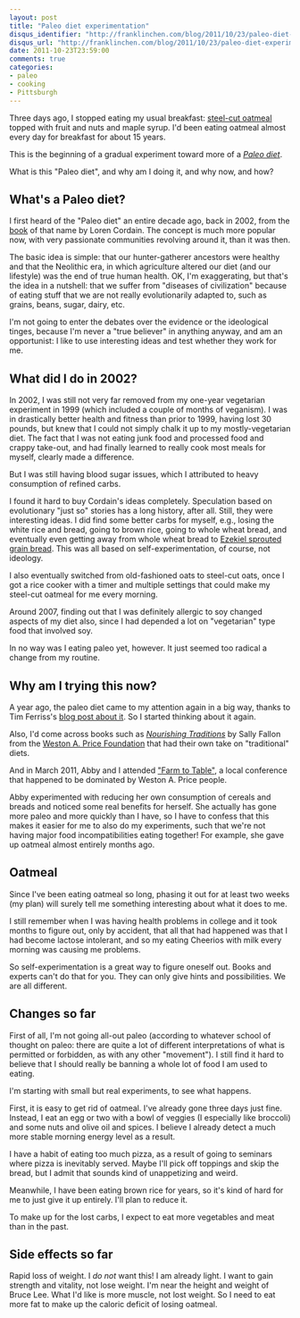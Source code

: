 ```yaml
---
layout: post
title: "Paleo diet experimentation"
disqus_identifier: "http://franklinchen.com/blog/2011/10/23/paleo-diet-experimentation/"
disqus_url: "http://franklinchen.com/blog/2011/10/23/paleo-diet-experimentation/"
date: 2011-10-23T23:59:00
comments: true
categories:
- paleo
- cooking
- Pittsburgh
---
```

Three days ago, I stopped eating my usual breakfast: [steel-cut oatmeal](http://en.wikipedia.org/wiki/Steel-cut_oats) topped with fruit and nuts and maple syrup. I'd been eating oatmeal almost every day for breakfast for about 15 years.

This is the beginning of a gradual experiment toward more of a [*Paleo diet*](http://en.wikipedia.org/wiki/Paleolithic_diet).

What is this "Paleo diet", and why am I doing it, and why now, and how?

<!--more-->

## What's a Paleo diet?

I first heard of the "Paleo diet" an entire decade ago, back in 2002, from the [book](http://thepaleodiet.com/) of that name by Loren Cordain. The concept is much more popular now, with very passionate communities revolving around it, than it was then.

The basic idea is simple: that our hunter-gatherer ancestors were healthy and that the Neolithic era, in which agriculture altered our diet (and our lifestyle) was the end of true human health. OK, I'm exaggerating, but that's the idea in a nutshell: that we suffer from "diseases of civilization" because of eating stuff that we are not really evolutionarily adapted to, such as grains, beans, sugar, dairy, etc.

I'm not going to enter the debates over the evidence or the ideological tinges, because I'm never a "true believer" in anything anyway, and am an opportunist: I like to use interesting ideas and test whether they work for me.

## What did I do in 2002?

In 2002, I was still not very far removed from my one-year vegetarian experiment in 1999 (which included a couple of months of veganism). I was in drastically better health and fitness than prior to 1999, having lost 30 pounds, but knew that I could not simply chalk it up to my mostly-vegetarian diet. The fact that I was not eating junk food and processed food and crappy take-out, and had finally learned to really cook most meals for myself, clearly made a difference.

But I was still having blood sugar issues, which I attributed to heavy consumption of refined carbs.

I found it hard to buy Cordain's ideas completely. Speculation based on evolutionary "just so" stories has a long history, after all. Still, they were interesting ideas. I did find some better carbs for myself, e.g., losing the white rice and bread, going to brown rice, going to whole wheat bread, and eventually even getting away from whole wheat bread to [Ezekiel sprouted grain bread](http://www.foodforlife.com/). This was all based on self-experimentation, of course, not ideology.

I also eventually switched from old-fashioned oats to steel-cut oats, once I got a rice cooker with a timer and multiple settings that could make my steel-cut oatmeal for me every morning.

Around 2007, finding out that I was definitely allergic to soy changed aspects of my diet also, since I had depended a lot on "vegetarian" type food that involved soy.

In no way was I eating paleo yet, however. It just seemed too radical a change from my routine.

## Why am I trying this now?

A year ago, the paleo diet came to my attention again in a big way, thanks to Tim Ferriss's [blog post about it](http://www.fourhourworkweek.com/blog/2010/09/19/paleo-diet-solution/). So I started thinking about it again.

Also, I'd come across books such as [*Nourishing Traditions*](http://www.newtrendspublishing.com/SallyFallon/) by Sally Fallon from the [Weston A. Price Foundation](http://www.westonaprice.org/) that had their own take on "traditional" diets.

And in March 2011, Abby and I attended ["Farm to Table"](http://farmtotablepa.com/), a local conference that happened to be dominated by Weston A. Price people.

Abby experimented with reducing her own consumption of cereals and breads and noticed some real benefits for herself. She actually has gone more paleo and more quickly than I have, so I have to confess that this makes it easier for me to also do my experiments, such that we're not having major food incompatibilities eating together! For example, she gave up oatmeal almost entirely months ago.

## Oatmeal

Since I've been eating oatmeal so long, phasing it out for at least two weeks (my plan) will surely tell me something interesting about what it does to me.

I still remember when I was having health problems in college and it took months to figure out, only by accident, that all that had happened was that I had become lactose intolerant, and so my eating Cheerios with milk every morning was causing me problems.

So self-experimentation is a great way to figure oneself out. Books and experts can't do that for you. They can only give hints and possibilities. We are all different.

## Changes so far

First of all, I'm not going all-out paleo (according to whatever school of thought on paleo: there are quite a lot of different interpretations of what is permitted or forbidden, as with any other "movement"). I still find it hard to believe that I should really be banning a whole lot of food I am used to eating.

I'm starting with small but real experiments, to see what happens.

First, it is easy to get rid of oatmeal. I've already gone three days just fine. Instead, I eat an egg or two with a bowl of veggies (I especially like broccoli) and some nuts and olive oil and spices. I believe I already detect a much more stable morning energy level as a result.

I have a habit of eating too much pizza, as a result of going to seminars where pizza is inevitably served. Maybe I'll pick off toppings and skip the bread, but I admit that sounds kind of unappetizing and weird.

Meanwhile, I have been eating brown rice for years, so it's kind of hard for me to just give it up entirely. I'll plan to reduce it.

To make up for the lost carbs, I expect to eat more vegetables and meat than in the past.

## Side effects so far

Rapid loss of weight. I *do not* want this! I am already light. I want to gain strength and vitality, not lose weight. I'm near the height and weight of Bruce Lee. What I'd like is more muscle, not lost weight. So I need to eat more fat to make up the caloric deficit of losing oatmeal.
